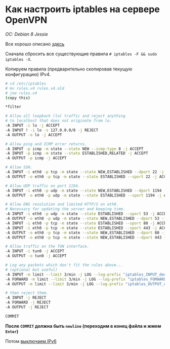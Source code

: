 # Как настроить iptables на сервере OpenVPN
*OC: Debian 8 Jessie*

Все хорошо описано [здесь](https://www.linode.com/docs/networking/vpn/set-up-a-hardened-openvpn-server)

Сначала сбросить все существующие правила `# iptables -F && sudo iptables -X`. 

Копируем правила (предварительно скопировав текущую конфигурацию) IPv4.
```bash
# cd /etc/iptables
# mv rules.v4 rules.v4.old
# joe rules.v4
(copy this)

*filter

# Allow all loopback (lo) traffic and reject anything
# to localhost that does not originate from lo.
-A INPUT -i lo -j ACCEPT
-A INPUT ! -i lo -s 127.0.0.0/8 -j REJECT
-A OUTPUT -o lo -j ACCEPT

# Allow ping and ICMP error returns.
-A INPUT -p icmp -m state --state NEW --icmp-type 8 -j ACCEPT
-A INPUT -p icmp -m state --state ESTABLISHED,RELATED -j ACCEPT
-A OUTPUT -p icmp -j ACCEPT

# Allow SSH.
-A INPUT -i eth0 -p tcp -m state --state NEW,ESTABLISHED --dport 22 -j ACCEPT
-A OUTPUT -o eth0 -p tcp -m state --state ESTABLISHED --sport 22 -j ACCEPT

# Allow UDP traffic on port 1194.
-A INPUT -i eth0 -p udp -m state --state NEW,ESTABLISHED --dport 1194 -j ACCEPT
-A OUTPUT -o eth0 -p udp -m state --state ESTABLISHED --sport 1194 -j ACCEPT

# Allow DNS resolution and limited HTTP/S on eth0.
# Necessary for updating the server and keeping time.
-A INPUT -i eth0 -p udp -m state --state ESTABLISHED --sport 53 -j ACCEPT
-A OUTPUT -o eth0 -p udp -m state --state NEW,ESTABLISHED --dport 53 -j ACCEPT
-A INPUT -i eth0 -p tcp -m state --state ESTABLISHED --sport 80 -j ACCEPT
-A INPUT -i eth0 -p tcp -m state --state ESTABLISHED --sport 443 -j ACCEPT
-A OUTPUT -o eth0 -p tcp -m state --state NEW,ESTABLISHED --dport 80 -j ACCEPT
-A OUTPUT -o eth0 -p tcp -m state --state NEW,ESTABLISHED --dport 443 -j ACCEPT

# Allow traffic on the TUN interface.
-A INPUT -i tun0 -j ACCEPT
-A OUTPUT -o tun0 -j ACCEPT

# Log any packets which don't fit the rules above...
# (optional but useful)
-A INPUT -m limit --limit 3/min -j LOG --log-prefix "iptables_INPUT_denied: " --log-level 4
-A FORWARD -m limit --limit 3/min -j LOG --log-prefix "iptables_FORWARD_denied: " --log-level 4
-A OUTPUT -m limit --limit 3/min -j LOG --log-prefix "iptables_OUTPUT_denied: " --log-level 4

# then reject them.
-A INPUT -j REJECT
-A FORWARD -j REJECT
-A OUTPUT -j REJECT

COMMIT
```

**После `COMMIT` должна быть `newline` (переходим в конец файла и жмем `Enter`)**

Потом [выключаем IPv6](https://linux.nesterof.com/disable_ipv6.html)